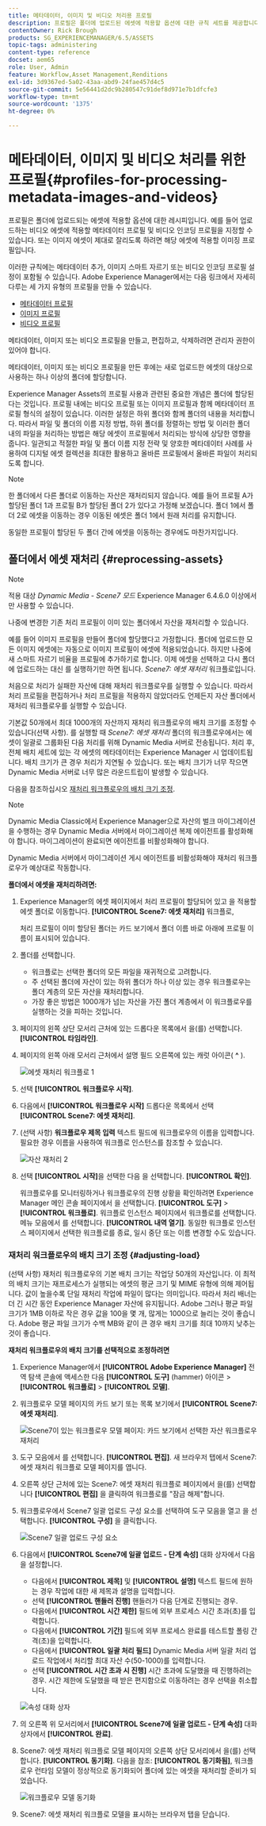 ```yaml
---
title: 메타데이터, 이미지 및 비디오 처리용 프로필
description: 프로필은 폴더에 업로드된 에셋에 적용할 옵션에 대한 규칙 세트를 제공합니다. 업로드하는 비디오 자산에 적용할 메타데이터 프로필 및 비디오 인코딩 프로필을 지정합니다. 이미지 에셋의 경우 이미지 에셋을 제대로 자를 수 있도록 이미지 에셋에 적용할 이미징 프로필을 지정할 수도 있습니다.
contentOwner: Rick Brough
products: SG_EXPERIENCEMANAGER/6.5/ASSETS
topic-tags: administering
content-type: reference
docset: aem65
role: User, Admin
feature: Workflow,Asset Management,Renditions
exl-id: 3d9367ed-5a02-43aa-abd9-24fae457d4c5
source-git-commit: 5e56441d2dc9b280547c91def8d971e7b1dfcfe3
workflow-type: tm+mt
source-wordcount: '1375'
ht-degree: 0%

---
```


# 메타데이터, 이미지 및 비디오 처리를 위한 프로필{#profiles-for-processing-metadata-images-and-videos}

프로필은 폴더에 업로드되는 에셋에 적용할 옵션에 대한 레시피입니다. 예를 들어 업로드하는 비디오 에셋에 적용할 메타데이터 프로필 및 비디오 인코딩 프로필을 지정할 수 있습니다. 또는 이미지 에셋이 제대로 잘리도록 하려면 해당 에셋에 적용할 이미징 프로필입니다.

이러한 규칙에는 메타데이터 추가, 이미지 스마트 자르기 또는 비디오 인코딩 프로필 설정이 포함될 수 있습니다. Adobe Experience Manager에서는 다음 링크에서 자세히 다루는 세 가지 유형의 프로필을 만들 수 있습니다.

* [메타데이터 프로필](/help/assets/metadata-config.md#metadata-profiles)
* [이미지 프로필](/help/assets/image-profiles.md)
* [비디오 프로필](/help/assets/video-profiles.md)

메타데이터, 이미지 또는 비디오 프로필을 만들고, 편집하고, 삭제하려면 관리자 권한이 있어야 합니다.

메타데이터, 이미지 또는 비디오 프로필을 만든 후에는 새로 업로드한 에셋의 대상으로 사용하는 하나 이상의 폴더에 할당합니다.

Experience Manager Assets의 프로필 사용과 관련된 중요한 개념은 폴더에 할당된다는 것입니다. 프로필 내에는 비디오 프로필 또는 이미지 프로필과 함께 메타데이터 프로필 형식의 설정이 있습니다. 이러한 설정은 하위 폴더와 함께 폴더의 내용을 처리합니다. 따라서 파일 및 폴더의 이름 지정 방법, 하위 폴더를 정렬하는 방법 및 이러한 폴더 내의 파일을 처리하는 방법은 해당 에셋이 프로필에서 처리되는 방식에 상당한 영향을 줍니다.
일관되고 적절한 파일 및 폴더 이름 지정 전략 및 양호한 메타데이터 사례를 사용하여 디지털 에셋 컬렉션을 최대한 활용하고 올바른 프로필에서 올바른 파일이 처리되도록 합니다.

>[!NOTE]
>
>한 폴더에서 다른 폴더로 이동하는 자산은 재처리되지 않습니다. 예를 들어 프로필 A가 할당된 폴더 1과 프로필 B가 할당된 폴더 2가 있다고 가정해 보겠습니다. 폴더 1에서 폴더 2로 에셋을 이동하는 경우 이동된 에셋은 폴더 1에서 원래 처리를 유지합니다.
>
>동일한 프로필이 할당된 두 폴더 간에 에셋을 이동하는 경우에도 마찬가지입니다.

## 폴더에서 에셋 재처리 {#reprocessing-assets}

>[!NOTE]
>
>적용 대상 *Dynamic Media - Scene7 모드* Experience Manager 6.4.6.0 이상에서만 사용할 수 있습니다.

나중에 변경한 기존 처리 프로필이 이미 있는 폴더에서 자산을 재처리할 수 있습니다.

예를 들어 이미지 프로필을 만들어 폴더에 할당했다고 가정합니다. 폴더에 업로드한 모든 이미지 에셋에는 자동으로 이미지 프로필이 에셋에 적용되었습니다. 하지만 나중에 새 스마트 자르기 비율을 프로필에 추가하기로 합니다. 이제 에셋을 선택하고 다시 폴더에 업로드하는 대신 를 실행하기만 하면 됩니다. *Scene7: 에셋 재처리* 워크플로입니다.

처음으로 처리가 실패한 자산에 대해 재처리 워크플로우를 실행할 수 있습니다. 따라서 처리 프로필을 편집하거나 처리 프로필을 적용하지 않았더라도 언제든지 자산 폴더에서 재처리 워크플로우를 실행할 수 있습니다.

기본값 50개에서 최대 1000개의 자산까지 재처리 워크플로우의 배치 크기를 조정할 수 있습니다(선택 사항). 를 실행할 때 _Scene7: 에셋 재처리_ 폴더의 워크플로우에서는 에셋이 일괄로 그룹화된 다음 처리를 위해 Dynamic Media 서버로 전송됩니다. 처리 후, 전체 배치 세트에 있는 각 에셋의 메타데이터는 Experience Manager 시 업데이트됩니다. 배치 크기가 큰 경우 처리가 지연될 수 있습니다. 또는 배치 크기가 너무 작으면 Dynamic Media 서버로 너무 많은 라운드트립이 발생할 수 있습니다.

다음을 참조하십시오 [재처리 워크플로우의 배치 크기 조정](#adjusting-load).

>[!NOTE]
>
>Dynamic Media Classic에서 Experience Manager으로 자산의 벌크 마이그레이션을 수행하는 경우 Dynamic Media 서버에서 마이그레이션 복제 에이전트를 활성화해야 합니다. 마이그레이션이 완료되면 에이전트를 비활성화해야 합니다.
>
>Dynamic Media 서버에서 마이그레이션 게시 에이전트를 비활성화해야 재처리 워크플로우가 예상대로 작동합니다.

<!-- Batch size is the number of assets that are amalgamated into a single IPS (Dynamic Media's Image Production System) job. When you run the Scene7: Reprocess Assets workflow, the job is triggered on IPS. The number of IPS jobs that are triggered is based on the total number of assets in the folder, divided by the batch size. For example, suppose you had a folder with 150 assets and a batch size of 50. In this case, three IPS jobs are triggered. The assets are updated when the entire batch size (50 in our example) is processed in IPS. The job then moves onto the next IPS job, and so on, until complete. If you increase the batch size, you may notice a longer delay with assets getting updated. -->

**폴더에서 에셋을 재처리하려면:**

1. Experience Manager의 에셋 페이지에서 처리 프로필이 할당되어 있고 을 적용할 에셋 폴더로 이동합니다. **[!UICONTROL Scene7: 에셋 재처리]** 워크플로,

   처리 프로필이 이미 할당된 폴더는 카드 보기에서 폴더 이름 바로 아래에 프로필 이름이 표시되어 있습니다.

1. 폴더를 선택합니다.

   * 워크플로는 선택한 폴더의 모든 파일을 재귀적으로 고려합니다.
   * 주 선택된 폴더에 자산이 있는 하위 폴더가 하나 이상 있는 경우 워크플로우는 폴더 계층의 모든 자산을 재처리합니다.
   * 가장 좋은 방법은 1000개가 넘는 자산을 가진 폴더 계층에서 이 워크플로우를 실행하는 것을 피하는 것입니다.

1. 페이지의 왼쪽 상단 모서리 근처에 있는 드롭다운 목록에서 을(를) 선택합니다. **[!UICONTROL 타임라인]**.
1. 페이지의 왼쪽 아래 모서리 근처에서 설명 필드 오른쪽에 있는 캐럿 아이콘( **^** ).

   ![에셋 재처리 워크플로 1](/help/assets/assets/reprocess-assets1.png)

1. 선택 **[!UICONTROL 워크플로우 시작]**.
1. 다음에서 **[!UICONTROL 워크플로우 시작]** 드롭다운 목록에서 선택 **[!UICONTROL Scene7: 에셋 재처리]**.
1. (선택 사항) **워크플로우 제목 입력** 텍스트 필드에 워크플로우의 이름을 입력합니다. 필요한 경우 이름을 사용하여 워크플로 인스턴스를 참조할 수 있습니다.

   ![자산 재처리 2](/help/assets/assets/reprocess-assets2.png)

1. 선택 **[!UICONTROL 시작]**&#x200B;을 선택한 다음 을 선택합니다. **[!UICONTROL 확인]**.

   워크플로우를 모니터링하거나 워크플로우의 진행 상황을 확인하려면 Experience Manager 메인 콘솔 페이지에서 을 선택합니다. **[!UICONTROL 도구]** > **[!UICONTROL 워크플로]**. 워크플로 인스턴스 페이지에서 워크플로를 선택합니다. 메뉴 모음에서 를 선택합니다. **[!UICONTROL 내역 열기]**. 동일한 워크플로 인스턴스 페이지에서 선택한 워크플로를 종료, 일시 중단 또는 이름 변경할 수도 있습니다.

### 재처리 워크플로우의 배치 크기 조정 {#adjusting-load}

(선택 사항) 재처리 워크플로우의 기본 배치 크기는 작업당 50개의 자산입니다. 이 최적의 배치 크기는 재프로세스가 실행되는 에셋의 평균 크기 및 MIME 유형에 의해 제어됩니다. 값이 높을수록 단일 재처리 작업에 파일이 많다는 의미입니다. 따라서 처리 배너는 더 긴 시간 동안 Experience Manager 자산에 유지됩니다. Adobe 그러나 평균 파일 크기가 1MB 이하로 작은 경우 값을 100을 몇 개, 많게는 1000으로 늘리는 것이 좋습니다. Adobe 평균 파일 크기가 수백 MB와 같이 큰 경우 배치 크기를 최대 10까지 낮추는 것이 좋습니다.

**재처리 워크플로우의 배치 크기를 선택적으로 조정하려면**

1. Experience Manager에서 **[!UICONTROL Adobe Experience Manager]** 전역 탐색 콘솔에 액세스한 다음 **[!UICONTROL 도구]** (hammer) 아이콘 > **[!UICONTROL 워크플로]** > **[!UICONTROL 모델]**.
1. 워크플로우 모델 페이지의 카드 보기 또는 목록 보기에서 **[!UICONTROL Scene7: 에셋 재처리]**.

   ![Scene7이 있는 워크플로우 모델 페이지: 카드 보기에서 선택한 자산 워크플로우 재처리](/help/assets/assets-dm/reprocess-assets7.png)

1. 도구 모음에서 를 선택합니다. **[!UICONTROL 편집]**. 새 브라우저 탭에서 Scene7: 에셋 재처리 워크플로 모델 페이지를 엽니다.
1. 오른쪽 상단 근처에 있는 Scene7: 에셋 재처리 워크플로 페이지에서 을(를) 선택합니다 **[!UICONTROL 편집]** 을 클릭하여 워크플로를 &quot;잠금 해제&quot;합니다.
1. 워크플로우에서 Scene7 일괄 업로드 구성 요소를 선택하여 도구 모음을 열고 을 선택합니다. **[!UICONTROL 구성]** 을 클릭합니다.

   ![Scene7 일괄 업로드 구성 요소](/help/assets/assets-dm/reprocess-assets8.png)

1. 다음에서 **[!UICONTROL Scene7에 일괄 업로드 - 단계 속성]** 대화 상자에서 다음을 설정합니다.
   * 다음에서 **[!UICONTROL 제목]** 및 **[!UICONTROL 설명]** 텍스트 필드에 원하는 경우 작업에 대한 새 제목과 설명을 입력합니다.
   * 선택 **[!UICONTROL 핸들러 진행]** 핸들러가 다음 단계로 진행되는 경우.
   * 다음에서 **[!UICONTROL 시간 제한]** 필드에 외부 프로세스 시간 초과(초)를 입력합니다.
   * 다음에서 **[!UICONTROL 기간]** 필드에 외부 프로세스 완료를 테스트할 폴링 간격(초)을 입력합니다.
   * 다음에서 **[!UICONTROL 일괄 처리 필드]** Dynamic Media 서버 일괄 처리 업로드 작업에서 처리할 최대 자산 수(50-1000)를 입력합니다.
   * 선택 **[!UICONTROL 시간 초과 시 진행]** 시간 초과에 도달했을 때 진행하려는 경우. 시간 제한에 도달했을 때 받은 편지함으로 이동하려는 경우 선택을 취소합니다.

   ![속성 대화 상자](/help/assets/assets-dm/reprocess-assets3.png)

1. 의 오른쪽 위 모서리에서 **[!UICONTROL Scene7에 일괄 업로드 - 단계 속성]** 대화 상자에서 **[!UICONTROL 완료]**.

1. Scene7: 에셋 재처리 워크플로 모델 페이지의 오른쪽 상단 모서리에서 을(를) 선택합니다. **[!UICONTROL 동기화]**. 다음을 참조: **[!UICONTROL 동기화됨]**, 워크플로우 런타임 모델이 정상적으로 동기화되어 폴더에 있는 에셋을 재처리할 준비가 되었습니다.

   ![워크플로우 모델 동기화](/help/assets/assets-dm/reprocess-assets1.png)

1. Scene7: 에셋 재처리 워크플로 모델을 표시하는 브라우저 탭을 닫습니다.

<!--1. Return to the browser tab that has the open Workflow Models page, then press **Esc** to exit the selection.
1. In the upper-left corner of the page, select **[!UICONTROL Adobe Experience Manager]** to access the global navigation console, then select the **[!UICONTROL Tools]** (hammer) icon > **[!UICONTROL General > CRXDE Lite]**.
1. In the folder tree on the left side of the CRXDE Lite page, navigate to the following location:

   `/conf/global/settings/workflow/models/scene7_reprocess_assets/jcr:content/flow/reprocess/metaData`

   ![CRXDE Lite](/help/assets/assets/workflow-models9.png)

1. On the right side of the CRXDE Lite page, in the lower portion, enter the following name, type, and value in its respective field:
    * **[!UICONTROL Name]**: `reprocess-batch-size`
    * **[!UICONTROL Type]**: `Long`
    * **[!UICONTROL Value]**: enter a default value (50-1000) for the batch size
1. In the lower-right corner, select **[!UICONTROL Add]**. The new property appears as the following:

    ![Saving the new property](/help/assets/assets/workflow-models10.png)

1. On the menu bar of the CRXDE Lite page, select **[!UICONTROL Save All]**.
1. In the upper-left corner of the page, select **[!UICONTROL CRXDE Lite]** to return to the main Experience Manager console
1. Repeat steps 1-7 to re-synchronize the new batch size to the Scene7: Reprocess Assets workflow model.-->
